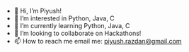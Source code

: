 - 👋 Hi, I’m Piyush!
- 👀 I’m interested in Python, Java, C
- 🌱 I’m currently learning Python, Java, C
- 💞️ I’m looking to collaborate on Hackathons!
- 📫 How to reach me email me: piyush.razdan@gmail.com

<!---
piyushraz/piyushraz is a ✨ special ✨ repository because its `README.md` (this file) appears on your GitHub profile.
You can click the Preview link to take a look at your changes.
--->
